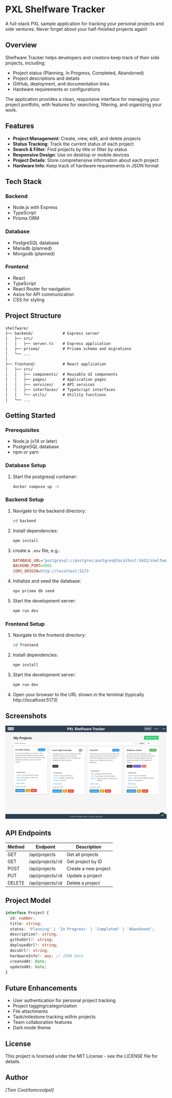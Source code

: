 # PXL Shelfware Tracker

A full-stack PXL sample application for tracking your personal projects and side ventures. Never forget about your half-finished projects again!

## Overview

Shelfware Tracker helps developers and creators keep track of their side projects, including:
- Project status (Planning, In Progress, Completed, Abandoned)
- Project descriptions and details
- GitHub, deployment, and documentation links
- Hardware requirements or configurations

The application provides a clean, responsive interface for managing your project portfolio, with features for searching, filtering, and organizing your work.

## Features

- **Project Management**: Create, view, edit, and delete projects
- **Status Tracking**: Track the current status of each project
- **Search & Filter**: Find projects by title or filter by status
- **Responsive Design**: Use on desktop or mobile devices
- **Project Details**: Store comprehensive information about each project
- **Hardware Info**: Keep track of hardware requirements in JSON format

## Tech Stack

### Backend
- Node.js with Express
- TypeScript
- Prisma ORM

### Database
- PostgreSQL database
- Mariadb (planned)
- Mongodb (planned)

### Frontend
- React
- TypeScript
- React Router for navigation
- Axios for API communication
- CSS for styling

## Project Structure

```
shelfware/
├── backend/             # Express server
│   ├── src/
│   │   ├── server.ts    # Express application
│   ├── prisma/          # Prisma schema and migrations
│   └── ...
│
├── frontend/            # React application
│   ├── src/
│   │   ├── components/  # Reusable UI components
│   │   ├── pages/       # Application pages
│   │   ├── services/    # API services
│   │   ├── interfaces/  # TypeScript interfaces
│   │   └── utils/       # Utility functions
│   └── ...
```

## Getting Started

### Prerequisites
- Node.js (v14 or later)
- PostgreSQL database
- npm or yarn


### Database Setup

1. Start the postgresql container:
   ```bash
   docker compose up -d
   ```

### Backend Setup

1. Navigate to the backend directory:
   ```bash
   cd backend
   ```

2. Install dependencies:
   ```bash
   npm install
   ```

3. create a `.env` file, e.g.:
   ```ini
   DATABASE_URL="postgresql://postgres:postgres@localhost:5432/shelfware?schema=public"
   BACKEND_PORT=3001
   CORS_ORIGIN=http://localhost:5173
   ```

4. Initialize and seed the database:
   ```bash
   npx prisma db seed
   ```

5. Start the development server:
   ```bash
   npm run dev
   ```

### Frontend Setup

1. Navigate to the frontend directory:
   ```bash
   cd frontend
   ```

2. Install dependencies:
   ```bash
   npm install
   ```

3. Start the development server:
   ```bash
   npm run dev
   ```

4. Open your browser to the URL shown in the terminal (typically http://localhost:5173)

## Screenshots

![screenshot](screenshot1.png)

## API Endpoints

| Method | Endpoint | Description |
|--------|----------|-------------|
| GET    | /api/projects | Get all projects |
| GET    | /api/projects/:id | Get project by ID |
| POST   | /api/projects | Create a new project |
| PUT    | /api/projects/:id | Update a project |
| DELETE | /api/projects/:id | Delete a project |

## Project Model

```typescript
interface Project {
  id: number;
  title: string;
  status: 'Planning' | 'In Progress' | 'Completed' | 'Abandoned';
  description?: string;
  githubUrl?: string;
  deployedUrl?: string;
  docsUrl?: string;
  hardwareInfo?: any; // JSON data
  createdAt: Date;
  updatedAt: Date;
}
```

## Future Enhancements

- User authentication for personal project tracking
- Project tagging/categorization
- File attachments
- Task/milestone tracking within projects
- Team collaboration features
- Dark mode theme

## License

This project is licensed under the MIT License - see the LICENSE file for details.

## Author

*[Tom Cool/tomcoolpxl]*
